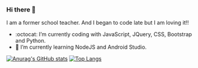 ### Hi there 👋

I am a former school teacher. And I began to code late but I am loving it!!

- :octocat: I’m currently coding with JavaScript, JQuery, CSS, Bootstrap and Python.
- 🌱 I’m currently learning NodeJS and Android Studio.

[![Anurag's GitHub stats](https://github-readme-stats.vercel.app/api?username=Jompa14&count_private=true&theme=gotham)](https://github.com/anuraghazra/github-readme-stats)
[![Top Langs](https://github-readme-stats.vercel.app/api/top-langs/?username=Jompa14&count_private=true&theme=gotham)](https://github.com/anuraghazra/github-readme-stats)

